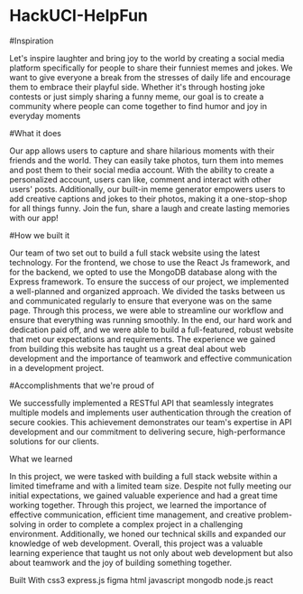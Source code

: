 ﻿# HackUCI-HelpFun
#Inspiration

Let's inspire laughter and bring joy to the world by creating a social media platform specifically for people to share their funniest memes and jokes. We want to give everyone a break from the stresses of daily life and encourage them to embrace their playful side. Whether it's through hosting joke contests or just simply sharing a funny meme, our goal is to create a community where people can come together to find humor and joy in everyday moments

#What it does

Our app allows users to capture and share hilarious moments with their friends and the world. They can easily take photos, turn them into memes and post them to their social media account. With the ability to create a personalized account, users can like, comment and interact with other users' posts. Additionally, our built-in meme generator empowers users to add creative captions and jokes to their photos, making it a one-stop-shop for all things funny. Join the fun, share a laugh and create lasting memories with our app!

#How we built it

Our team of two set out to build a full stack website using the latest technology. For the frontend, we chose to use the React Js framework, and for the backend, we opted to use the MongoDB database along with the Express framework. To ensure the success of our project, we implemented a well-planned and organized approach. We divided the tasks between us and communicated regularly to ensure that everyone was on the same page. Through this process, we were able to streamline our workflow and ensure that everything was running smoothly. In the end, our hard work and dedication paid off, and we were able to build a full-featured, robust website that met our expectations and requirements. The experience we gained from building this website has taught us a great deal about web development and the importance of teamwork and effective communication in a development project.

#Accomplishments that we're proud of

We successfully implemented a RESTful API that seamlessly integrates multiple models and implements user authentication through the creation of secure cookies. This achievement demonstrates our team's expertise in API development and our commitment to delivering secure, high-performance solutions for our clients.

What we learned

In this project, we were tasked with building a full stack website within a limited timeframe and with a limited team size. Despite not fully meeting our initial expectations, we gained valuable experience and had a great time working together. Through this project, we learned the importance of effective communication, efficient time management, and creative problem-solving in order to complete a complex project in a challenging environment. Additionally, we honed our technical skills and expanded our knowledge of web development. Overall, this project was a valuable learning experience that taught us not only about web development but also about teamwork and the joy of building something together.

Built With
css3
express.js
figma
html
javascript
mongodb
node.js
react
